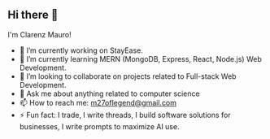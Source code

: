 ## Hi there 👋

I'm Clarenz Mauro!

- 🔭 I’m currently working on StayEase.
- 🌱 I’m currently learning MERN (MongoDB, Express, React, Node.js) Web Development.
- 👯 I’m looking to collaborate on projects related to Full-stack Web Development.
- 💬 Ask me about anything related to computer science
- 📫 How to reach me: m27oflegend@gmail.com
- ⚡ Fun fact: I trade, I write threads, I build software solutions for businesses, I write prompts to maximize AI use.
